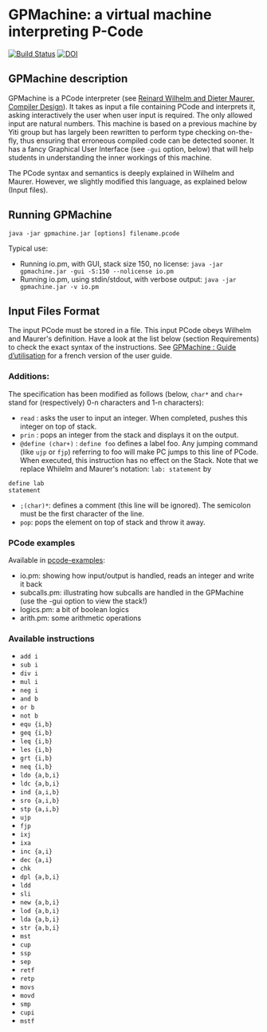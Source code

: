 # GPMachine: a virtual machine interpreting P-Code

[![Build Status](https://travis-ci.com/xdevroey/GPMachine.svg?branch=master)](https://travis-ci.com/xdevroey/GPMachine)
[![DOI](https://zenodo.org/badge/DOI/10.5281/zenodo.5059924.svg)](https://doi.org/10.5281/zenodo.5059924)

## GPMachine description

GPMachine is a PCode interpreter (see [Reinard Wilhelm and Dieter Maurer, Compiler Design](http://www.cs.ioc.ee/yik/lib/2/Wilhelm1.html)). It takes as input a file containing PCode and interprets it, asking interactively the user when user input is required. The only allowed input are natural numbers. This machine is based on a previous machine by Yiti group but has largely been rewritten to perform type checking on-the-fly, thus ensuring that erroneous compiled code can be detected sooner. It has a fancy Graphical User Interface (see `-gui` option, below) that will help students in understanding the inner workings of this machine.

The PCode syntax and semantics is deeply explained in Wilhelm and Maurer. However, we slightly modified this language, as explained below (Input files).

## Running GPMachine

```
java -jar gpmachine.jar [options] filename.pcode
```

Typical use: 
- Running io.pm, with GUI, stack size 150, no license: `java -jar gpmachine.jar -gui -S:150 --nolicense io.pm`
- Running io.pm, using stdin/stdout, with verbose output: `java -jar gpmachine.jar -v io.pm`

## Input Files Format

The input PCode must be stored in a file. This input PCode obeys Wilhelm and Maurer's definition. Have a look at the list below (section Requirements) to check the exact syntax of the instructions. See [GPMachine : Guide d’utilisation](reference-manual-fr/gpmachine-reference.pdf) for a french version of the user guide.

### Additions:

The specification has been modified as follows (below, `char*` and `char+` stand for (respectively) 0-n characters and 1-n characters):
- `read` : asks the user to input an integer. When completed, pushes this integer on top of stack.
- `prin` : pops an integer from the stack and displays it on the output.
- `@define (char+)` : `define foo` defines a label foo. Any jumping command (like `ujp` or `fjp`) referring to foo will make PC jumps to this line of PCode. When executed, this instruction has no effect on the Stack. Note that we replace Whilelm and 
Maurer's notation: `lab: statement` by
```
define lab
statement
```
- `;(char)*`: defines a comment (this line will be ignored). The semicolon must be the first character of the line.
- `pop`: pops the element on top of stack and throw it away.


### PCode examples 

Available in [pcode-examples](pcode-examples):
- io.pm: showing how input/output is handled, reads an integer and write it back
- subcalls.pm: illustrating how subcalls are handled in the GPMachine (use the -gui option to view the stack!)
- logics.pm: a bit of boolean logics
- arith.pm: some arithmetic operations

### Available instructions 

- `add i`
- `sub i`
- `div i`
- `mul i`
- `neg i`
- `and b`
- `or b`
- `not b`
- `equ {i,b}`
- `geq {i,b}`
- `leq {i,b}`
- `les {i,b}`
- `grt {i,b}`
- `neq {i,b}`
- `ldo {a,b,i}`
- `ldc {a,b,i}`
- `ind {a,i,b}`
- `sro {a,i,b}`
- `stp {a,i,b}`
- `ujp`
- `fjp`
- `ixj`
- `ixa`
- `inc {a,i}`
- `dec {a,i}`
- `chk`
- `dpl {a,b,i}`
- `ldd`
- `sli`
- `new {a,b,i}`
- `lod {a,b,i}`
- `lda {a,b,i}`
- `str {a,b,i}`
- `mst`
- `cup`
- `ssp`
- `sep`
- `retf`
- `retp`
- `movs`
- `movd`
- `smp`
- `cupi`
- `mstf`

